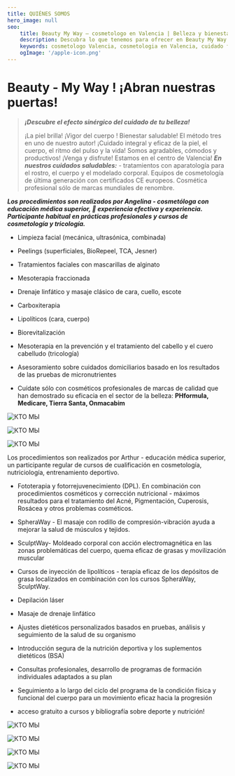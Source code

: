 ```yaml
---
title: QUIÉNES SOMOS
hero_image: null
seo:
    title: Beauty My Way — cosmetologo en Valencia | Belleza y bienestar
    description: Descubra lo que tenemos para ofrecer en Beauty My Way en Valencia ⭐ Profesionalismo en cosmetologia, cuidado facial y corporal, planes personalizados de bienestar y belleza.
    keywords: cosmetologo Valencia, cosmetologia en Valencia, cuidado facial, profesionalismo en cosmetologia, Beauty My Way
    ogImage: '/apple-icon.png'
---
```


# Beauty - My Way !  ¡Abran nuestras puertas!

> _**¡Descubre el efecto sinérgico del cuidado de tu belleza!**_
>
> ¡La piel brilla! ¡Vigor del cuerpo ! Bienestar saludable! El método tres en uno de nuestro autor! ¡Cuidado integral y eficaz de la piel, el cuerpo, el ritmo del pulso y la vida! Somos agradables, cómodos y productivos! ¡Venga y disfrute! Estamos en el centro de Valencia! _**En nuestros cuidados saludables:**_ - tratamientos con aparatología para el rostro, el cuerpo y el modelado corporal. Equipos de cosmetología de última generación con certificados CE europeos. Cosmética profesional sólo de marcas mundiales de renombre.

_**Los procedimientos son realizados por Angelina - cosmetóloga con educación médica superior, 💉 experiencia efectiva y experiencia. Participante habitual en prácticas profesionales y cursos de cosmetología y tricología.**_

- Limpieza facial (mecánica, ultrasónica, combinada)

- Peelings (superficiales, BioRepeel, TCA, Jesner)

- Tratamientos faciales con mascarillas de alginato

- Mesoterapia fraccionada

- Drenaje linfático y masaje clásico de cara, cuello, escote

- Carboxiterapia

- Lipolíticos (cara, cuerpo)

- Biorevitalización

- Mesoterapia en la prevención y el tratamiento del cabello y el cuero cabelludo (tricología)

- Asesoramiento sobre cuidados domiciliarios basado en los resultados de las pruebas de micronutrientes

- Cuídate sólo con cosméticos profesionales de marcas de calidad que han demostrado su eficacia en el sector de la belleza: **PHformula, Medicare, Tierra Santa, Onmacabim**

![КТО МЫ](/images/posts/about-1.jpeg "КТО МЫ")

![КТО МЫ](/images/posts/about-2.JPG "КТО МЫ")

![КТО МЫ](/images/posts/about-3.jpeg "КТО МЫ")

Los procedimientos son realizados por Arthur - educación médica superior, un participante regular de cursos de cualificación en cosmetología, nutriciología, entrenamiento deportivo.

- Fototerapia y fotorrejuvenecimiento (DPL). En combinación con procedimientos cosméticos y corrección nutricional - máximos resultados para el tratamiento del Acné, Pigmentación, Cuperosis, Rosácea y otros problemas cosméticos.

- SpheraWay - El masaje con rodillo de compresión-vibración ayuda a mejorar la salud de músculos y tejidos.

- SculptWay- Moldeado corporal con acción electromagnética en las zonas problemáticas del cuerpo, quema eficaz de grasas y movilización muscular

- Cursos de inyección de lipolíticos - terapia eficaz de los depósitos de grasa localizados en combinación con los cursos SpheraWay, SculptWay.

- Depilación láser

- Masaje de drenaje linfático

- Ajustes dietéticos personalizados basados en pruebas, análisis y seguimiento de la salud de su organismo

- Introducción segura de la nutrición deportiva y los suplementos dietéticos (BSA)

- Consultas profesionales, desarrollo de programas de formación individuales adaptados a su plan

- Seguimiento a lo largo del ciclo del programa de la condición física y funcional del cuerpo para un movimiento eficaz hacia la progresión

- acceso gratuito a cursos y bibliografía sobre deporte y nutrición!

![КТО МЫ](/images/posts/about-4.jpeg "КТО МЫ")

![КТО МЫ](/images/posts/about-5.JPG "КТО МЫ")

![КТО МЫ](/images/posts/about-6.jpeg "КТО МЫ")

![КТО МЫ](/images/posts/about-7.JPG "КТО МЫ")
